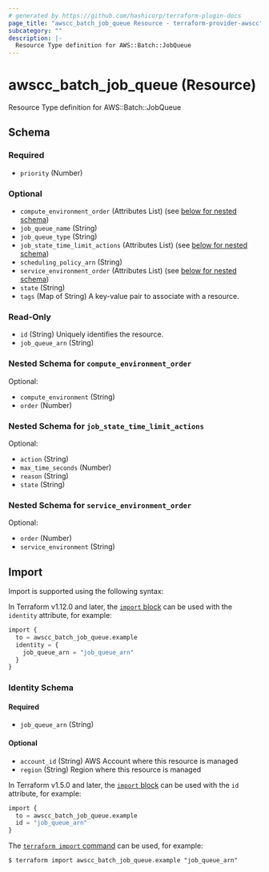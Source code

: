 ```yaml
---
# generated by https://github.com/hashicorp/terraform-plugin-docs
page_title: "awscc_batch_job_queue Resource - terraform-provider-awscc"
subcategory: ""
description: |-
  Resource Type definition for AWS::Batch::JobQueue
---
```


# awscc_batch_job_queue (Resource)

Resource Type definition for AWS::Batch::JobQueue



<!-- schema generated by tfplugindocs -->
## Schema

### Required

- `priority` (Number)

### Optional

- `compute_environment_order` (Attributes List) (see [below for nested schema](#nestedatt--compute_environment_order))
- `job_queue_name` (String)
- `job_queue_type` (String)
- `job_state_time_limit_actions` (Attributes List) (see [below for nested schema](#nestedatt--job_state_time_limit_actions))
- `scheduling_policy_arn` (String)
- `service_environment_order` (Attributes List) (see [below for nested schema](#nestedatt--service_environment_order))
- `state` (String)
- `tags` (Map of String) A key-value pair to associate with a resource.

### Read-Only

- `id` (String) Uniquely identifies the resource.
- `job_queue_arn` (String)

<a id="nestedatt--compute_environment_order"></a>
### Nested Schema for `compute_environment_order`

Optional:

- `compute_environment` (String)
- `order` (Number)


<a id="nestedatt--job_state_time_limit_actions"></a>
### Nested Schema for `job_state_time_limit_actions`

Optional:

- `action` (String)
- `max_time_seconds` (Number)
- `reason` (String)
- `state` (String)


<a id="nestedatt--service_environment_order"></a>
### Nested Schema for `service_environment_order`

Optional:

- `order` (Number)
- `service_environment` (String)

## Import

Import is supported using the following syntax:

In Terraform v1.12.0 and later, the [`import` block](https://developer.hashicorp.com/terraform/language/import) can be used with the `identity` attribute, for example:

```terraform
import {
  to = awscc_batch_job_queue.example
  identity = {
    job_queue_arn = "job_queue_arn"
  }
}
```

<!-- schema generated by tfplugindocs -->
### Identity Schema

#### Required

- `job_queue_arn` (String)

#### Optional

- `account_id` (String) AWS Account where this resource is managed
- `region` (String) Region where this resource is managed

In Terraform v1.5.0 and later, the [`import` block](https://developer.hashicorp.com/terraform/language/import) can be used with the `id` attribute, for example:

```terraform
import {
  to = awscc_batch_job_queue.example
  id = "job_queue_arn"
}
```

The [`terraform import` command](https://developer.hashicorp.com/terraform/cli/commands/import) can be used, for example:

```shell
$ terraform import awscc_batch_job_queue.example "job_queue_arn"
```
